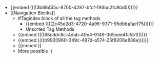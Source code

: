 - {{embed  ((((3b88455c-8700-4287-bfcf-f93bc2fc80d5))))}}
- [[Navigation Blocks]]
	- #Tagindex block of all the tag methods
		- {{embed  ((((2c45e2d3-4720-4a96-9371-95dbba1acf75))))}}
		- Unsorted Tag Methods
	- {{embed  ((((88cddc8c-4dab-40e4-9149-365eee41c5b1))))}}
	- {{embed  ((((b9920960-349c-497d-a574-25f8206a838e))))}}
	- {{embed  }}
	- More possible :)